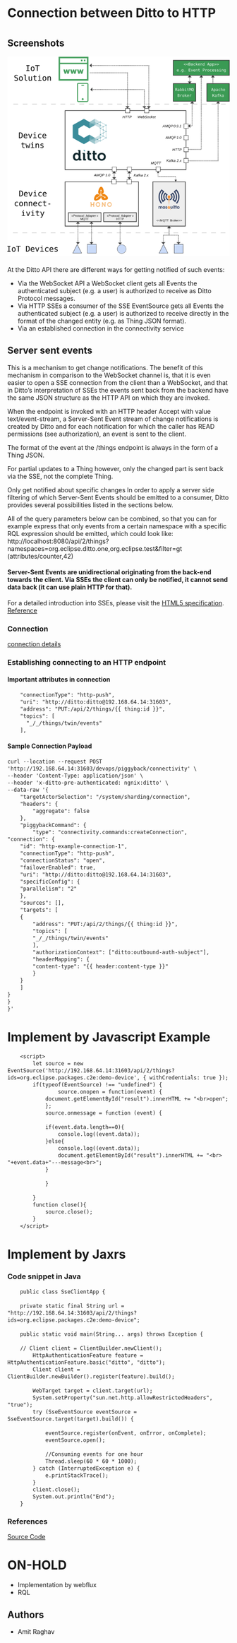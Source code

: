 
# Connection between Ditto to HTTP 
#
## Screenshots

![App Screenshot](images/ditto-overview-1.png)
<!--
![App Screenshot](https://www.eclipse.org/ditto/images/ditto-overview-1.png)-->


#### 
At the Ditto API there are different ways for getting notified of such events:

- Via the WebSocket API a WebSocket client gets all Events the authenticated subject (e.g. a user) is authorized to receive as Ditto Protocol messages.
- Via HTTP SSEs a consumer of the SSE EventSource gets all Events the authenticated subject (e.g. a user) is authorized to receive directly in the format of the changed entity (e.g. as Thing JSON format).
- Via an established connection in the connectivity service

## Server sent events
This is a mechanism to get change notifications. The benefit of this mechanism in comparison to the WebSocket channel is, that it is even easier to open a SSE connection from the client than a WebSocket, and that in Ditto’s interpretation of SSEs the events sent back from the backend have the same JSON structure as the HTTP API on which they are invoked.

When the endpoint is invoked with an HTTP header Accept with value text/event-stream, a Server-Sent Event stream of change notifications is created by Ditto and for each notification for which the caller has READ permissions (see authorization), an event is sent to the client.

The format of the event at the /things endpoint is always in the form of a Thing JSON.

For partial updates to a Thing however, only the changed part is sent back via the SSE, not the complete Thing.

Only get notified about specific changes
In order to apply a server side filtering of which Server-Sent Events should be emitted to a consumer, Ditto provides several possibilities listed in the sections below.

All of the query parameters below can be combined, so that you can for example express that only events from a certain namespace with a specific RQL expression should be emitted, which could look like:
        http://localhost:8080/api/2/things?namespaces=org.eclipse.ditto.one,org.eclipse.test&filter=gt
        (attributes/counter,42)
#### Server-Sent Events are unidirectional originating from the back-end towards the client. Via SSEs the client can only be notified, it cannot send data back (it can use plain HTTP for that).

For a detailed introduction into SSEs, please visit the [HTML5 specification](https://html.spec.whatwg.org/multipage/server-sent-events.html).
[Reference](/https://www.eclipse.org/ditto/basic-changenotifications.html "ref")

### Connection
[connection details](https://www.eclipse.org/ditto/docson/index.html#../jsonschema/connection.json$$expand)

### Establishing connecting to an HTTP endpoint
#### Important attributes in connection
        "connectionType": "http-push",
        "uri": "http://ditto:ditto@192.168.64.14:31603",
        "address": "PUT:/api/2/things/{{ thing:id }}",
        "topics": [
          "_/_/things/twin/events"
        ],

#### Sample Connection Payload

    curl --location --request POST 'http://192.168.64.14:31603/devops/piggyback/connectivity' \
    --header 'Content-Type: application/json' \
    --header 'x-ditto-pre-authenticated: ngnix:ditto' \
    --data-raw '{
        "targetActorSelection": "/system/sharding/connection",
        "headers": {
            "aggregate": false
        },
        "piggybackCommand": {
            "type": "connectivity.commands:createConnection",
    "connection": {
        "id": "http-example-connection-1",
        "connectionType": "http-push",
        "connectionStatus": "open",
        "failoverEnabled": true,
        "uri": "http://ditto:ditto@192.168.64.14:31603",
        "specificConfig": {
        "parallelism": "2"
        },
        "sources": [],
        "targets": [
        {
            "address": "PUT:/api/2/things/{{ thing:id }}",
            "topics": [
            "_/_/things/twin/events"
            ],
            "authorizationContext": ["ditto:outbound-auth-subject"],
            "headerMapping": {
            "content-type": "{{ header:content-type }}"
            }
        }
        ]
    }
    }
    }'

# Implement by Javascript Example
        <script>
            let source = new EventSource('http://192.168.64.14:31603/api/2/things?ids=org.eclipse.packages.c2e:demo-device', { withCredentials: true });
            if(typeof(EventSource) !== "undefined") {
                    source.onopen = function(event) {
                document.getElementById("result").innerHTML += "<br>open";
                };
                source.onmessage = function (event) {
                    
                if(event.data.length==0){
                    console.log((event.data));
                }else{
                    console.log((event.data));
                    document.getElementById("result").innerHTML += "<br> "+event.data+"---message<br>";
                }
                    
                }

            }
            function close(){
                source.close();
            }
        </script>

# Implement by Jaxrs
### Code snippet in Java
        public class SseClientApp {

        private static final String url = "http://192.168.64.14:31603/api/2/things?ids=org.eclipse.packages.c2e:demo-device";

        public static void main(String... args) throws Exception {

        // Client client = ClientBuilder.newClient();
            HttpAuthenticationFeature feature = HttpAuthenticationFeature.basic("ditto", "ditto");
            Client client = ClientBuilder.newBuilder().register(feature).build();

            WebTarget target = client.target(url);
            System.setProperty("sun.net.http.allowRestrictedHeaders", "true");
            try (SseEventSource eventSource = SseEventSource.target(target).build()) {

                eventSource.register(onEvent, onError, onComplete);
                eventSource.open();

                //Consuming events for one hour
                Thread.sleep(60 * 60 * 1000);
            } catch (InterruptedException e) {
                e.printStackTrace();
            }
            client.close();
            System.out.println("End");
        }
### References
[Source Code](https://www.baeldung.com/java-ee-jax-rs-sse,"Ref")

# ON-HOLD
- Implementation by webflux
- RQL

## Authors

- Amit Raghav






